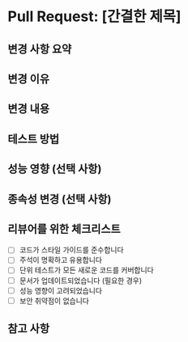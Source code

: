 # Pull Request: [간결한 제목]

## 변경 사항 요약
<!--
어떤 문제를 해결하는지, 어떤 기능을 추가하는지 간결하게 설명해주세요.
가능하면 1-2문장으로 작성해주세요.
-->

## 변경 이유
<!--
왜 이 변경이 필요한지 설명해주세요. 관련된 이슈 번호가 있다면 링크해주세요.
(예: Fixes #123, Resolves #456)
-->

## 변경 내용
<!--
주요 변경 사항을 기술적으로 설명해주세요.
새로운 설계 결정, 알고리즘 변경, API 변경 등이 있다면 자세히 설명해주세요.
-->

## 테스트 방법
<!--
이 변경 사항을 어떻게 테스트했는지 설명해주세요.
- 단위 테스트
- 통합 테스트
- 수동 테스트 시나리오
- 기타 검증 방법
-->

## 성능 영향 (선택 사항)
<!--
성능에 중요한 영향을 미치는 변경이라면, 성능 테스트 결과나 예상되는 영향을 설명해주세요.
-->


## 종속성 변경 (선택 사항)
<!--
새로운 종속성이 추가되었거나 기존 종속성이 업데이트된 경우 나열해주세요.
각 종속성 변경의 이유도 간략히 설명해주세요.
-->

## 리뷰어를 위한 체크리스트
- [ ] 코드가 스타일 가이드를 준수합니다
- [ ] 주석이 명확하고 유용합니다
- [ ] 단위 테스트가 모든 새로운 코드를 커버합니다
- [ ] 문서가 업데이트되었습니다 (필요한 경우)
- [ ] 성능 영향이 고려되었습니다
- [ ] 보안 취약점이 없습니다

## 참고 사항
<!--
리뷰어가 알아야 할 추가 정보가 있으면 여기에 적어주세요.
검토 중 특별한 주의가 필요한 부분이나 의견을 구하고 싶은 부분을 강조해주세요.
-->